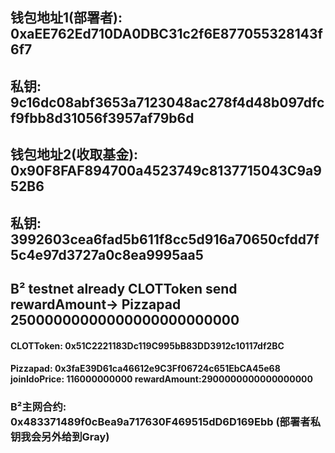 ## 钱包地址1(部署者): 0xaEE762Ed710DA0DBC31c2f6E877055328143f6f7
## 私钥: 9c16dc08abf3653a7123048ac278f4d48b097dfcf9fbb8d31056f3957af79b6d

## 钱包地址2(收取基金): 0x90F8FAF894700a4523749c8137715043C9a952B6
## 私钥: 3992603cea6fad5b611f8cc5d916a70650cfdd7f5c4e97d3727a0c8ea9995aa5

## B² testnet  already CLOTToken send rewardAmount-> Pizzapad   25000000000000000000000000
####  CLOTToken: 0x51C2221183Dc119C995bB83DD3912c10117df2BC
####  Pizzapad: 0x3faE39D61ca46612e9C3Ff06724c651EbCA45e68      joinIdoPrice: 116000000000   rewardAmount:2900000000000000000   





[//]: # (####  &#40;testnet- 每隔5分钟线性释放&#41;PizzapadV3: 0xcFc7658d503B76995B9106216d2DEd39B8f80477      joinIdoPrice: 116000000000   rewardAmount:2900000000000000000)


### B²主网合约: 0x483371489f0cBea9a717630F469515dD6D169Ebb (部署者私钥我会另外给到Gray)